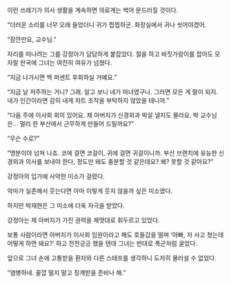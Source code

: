 이런 쓰레기가 의사 생활을 계속하면 의료계는 썩어 문드러질 것이다.

“더러운 소리를 너무 오래 들었더니 귀가 찝찝하군. 화장실에서 귀나 씻어야겠어.

“잠깐만요, 교수님.”

자리를 떠나려는 그를 강정아가 담담하게 붙잡았다. 절을 하고 바짓가랑이를 잡아도 모자랄 판국에 그녀는 여전히 여유가 넘쳤다.

“지금 나가시면 백 퍼센트 후회하실 거예요.”

“지금 날 저주하는 거니? 그래. 알고 보니 네가 마녀였구나. 그러면 모든 게 말이 되지. 네가 인간이라면 감히 내게 차트 조작을 부탁하지 않았을 테니까.”

“다음 주에 이사회 회의 있어요. 제 아버지가 신경외과 박살 낼지도 몰라요. 박 교수님은… 멀리 한 부산에서 근무하게 만들어 드릴까요?”

“무슨 수로?”

“명분이야 넘쳐 나죠. 코에 걸면 코걸이, 귀에 걸면 귀걸이니까. 부산 브랜치에 유능한 신경외과 의사를 보내야 한다, 정도만 돼도 충분할 것 같은데요? 왜? 못할 것 같아요?”

강정아의 입가에 사악한 미소가 걸렸다.

악마가 실존해서 웃는다면 아마 이렇게 웃지 않을까 싶은 미소였다.

하지만 박재현은 그 미소에 더욱 자극을 받았다.

강정아는 제 아버지가 가진 권력을 제멋대로 휘두르고 있었다.

보통 사람이라면 아버지가 이사회 임원이라고 해도 호들갑을 떨며 ‘아빠, 저 사고 쳤는데 어떻게 하면 돼요?’ 하고 전전긍긍 했을 텐데 그녀는 반대로 폭군처럼 굴었다.

앞으로 그녀 손에 고통받을 환자와 다른 스태프를 생각하니 도저히 물러설 수 없었다.

“염병하네. 꼴깝 떨지 말고 징계받을 준비나 해.”